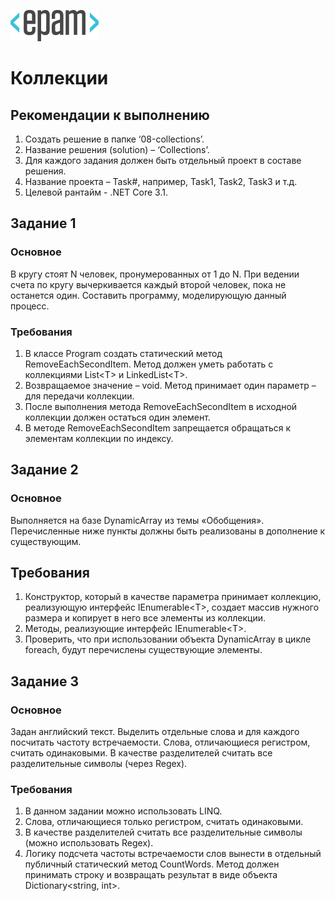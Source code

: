 ![Logo](https://github.com/Anton-Pronkin/net-courses-external/raw/master/HomeWork/media/epam_logo.png)

# Коллекции

## Рекомендации к выполнению

1. Создать решение в папке ‘08-collections’.
2. Название решения (solution) – ‘Collections’.
3. Для каждого задания должен быть отдельный проект в составе решения.
4. Название проекта – Task\#, например, Task1, Task2, Task3 и т.д.
5. Целевой рантайм - .NET Core 3.1.

## Задание 1

### Основное

В кругу стоят N человек, пронумерованных от 1 до N. При ведении счета по кругу вычеркивается каждый второй человек, пока не останется один. Составить программу, моделирующую данный процесс.

### Требования

1. В классе Program создать статический метод RemoveEachSecondItem. Метод должен уметь работать с коллекциями List&lt;T&gt; и LinkedList&lt;T&gt;.
2. Возвращаемое значение – void. Метод принимает один параметр – для передачи коллекции.
3. После выполнения метода RemoveEachSecondItem в исходной коллекции должен остаться один элемент.
4. В методе RemoveEachSecondItem запрещается обращаться к элементам коллекции по индексу.

## Задание 2

### Основное

Выполняется на базе DynamicArray из темы «Обобщения». Перечисленные ниже пункты должны быть реализованы в дополнение к существующим.

## Требования

1. Конструктор, который в качестве параметра принимает коллекцию, реализующую интерфейс IEnumerable&lt;T&gt;, создает массив нужного размера и копирует в него все элементы из коллекции.
2. Методы, реализующие интерфейс IEnumerable&lt;T&gt;.
3. Проверить, что при использовании объекта DynamicArray в цикле foreach, будут перечислены существующие элементы.

## Задание 3

### Основное

Задан английский текст. Выделить отдельные слова и для каждого посчитать частоту встречаемости. Слова, отличающиеся регистром, считать одинаковыми. В качестве разделителей считать все разделительные символы (через Regex).

### Требования

1. В данном задании можно использовать LINQ.
2. Слова, отличающиеся только регистром, считать одинаковыми.
3. В качестве разделителей считать все разделительные символы (можно использовать Regex).
4. Логику подсчета частоты встречаемости слов вынести в отдельный публичный статический метод CountWords. Метод должен принимать строку и возвращать результат в виде объекта Dictionary&lt;string, int&gt;.
